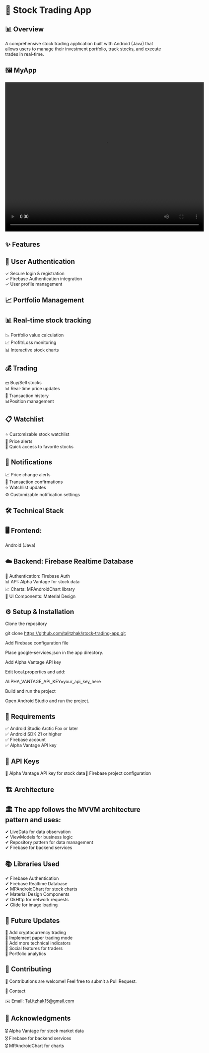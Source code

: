 #  📱 Stock Trading App

## 📊 Overview

A comprehensive stock trading application built with Android (Java) that allows users to manage their investment portfolio, track stocks, and execute trades in real-time.<br>

## 🖼️ MyApp <br>
<video width="640" height="480" controls>
  <source src="https://github.com/Tallitzhak3/StockTrackerApp/raw/main/screenrecord/Screen_Recording_StockTrader.mp4" type="video/mp4">
</video>

## ✨ Features<br>

## 🔐 User Authentication<br>

✓ Secure login & registration<br>
✓ Firebase Authentication integration<br>
✓ User profile management<br>

## 📈 Portfolio Management<br>

## 📊 Real-time stock tracking<br>
📉 Portfolio value calculation<br>
📈 Profit/Loss monitoring<br>
📊 Interactive stock charts<br>

## 💰 Trading<br>

💵 Buy/Sell stocks<br>
📊 Real-time price updates<br>
📜 Transaction history<br>
📊Position management<br>

## 📋 Watchlist<br>

⭐ Customizable stock watchlist<br>
🔔 Price alerts<br>
📌 Quick access to favorite stocks<br>

## 🔔 Notifications<br>

📈 Price change alerts<br>
📩 Transaction confirmations<br>
⭐ Watchlist updates<br>
⚙️ Customizable notification settings<br>

## 🛠️ Technical Stack<br>

## 🖥️ Frontend:<br>
Android (Java)<br>

## ☁️ Backend: Firebase Realtime Database<br>
🔑 Authentication: Firebase Auth<br>
📊 API: Alpha Vantage for stock data<br>
📈 Charts: MPAndroidChart library<br>
🎨 UI Components: Material Design<br>

## ⚙️ Setup & Installation<br>

Clone the repository<br>

git clone https://github.com/talitzhak/stock-trading-app.git<br>

Add Firebase configuration file<br>

Place google-services.json in the app directory.<br>

Add Alpha Vantage API key<br>

Edit local.properties and add:<br>

ALPHA_VANTAGE_API_KEY=your_api_key_here<br>

Build and run the project<br>

Open Android Studio and run the project.<br>

## 📍 Requirements<br>

✅ Android Studio Arctic Fox or later<br>
✅ Android SDK 21 or higher<br>
✅ Firebase account<br>
✅ Alpha Vantage API key<br>

## 🔑 API Keys<br>

🔹 Alpha Vantage API key for stock data🔹 Firebase project configuration<br>

## 🏗️ Architecture<br>

## 🏛️ The app follows the MVVM architecture pattern and uses:<br>
✔ LiveData for data observation<br>
✔ ViewModels for business logic<br>
✔ Repository pattern for data management<br>
✔ Firebase for backend services<br>

## 📚 Libraries Used<br>

✔ Firebase Authentication<br>
✔ Firebase Realtime Database<br>
✔ MPAndroidChart for stock charts<br>
✔ Material Design Components<br>
✔ OkHttp for network requests<br>
✔ Glide for image loading<br>

## 🔄 Future Updates<br>

🚀 Add cryptocurrency trading<br>
🚀 Implement paper trading mode<br>
🚀 Add more technical indicators<br>
🚀 Social features for traders<br>
🚀 Portfolio analytics<br>

## 👥 Contributing<br>

🤝 Contributions are welcome! Feel free to submit a Pull Request.<br>


📧 Contact<br>

✉️ Email: Tal.itzhak15@gmail.com<br>

## 🙏 Acknowledgments<br>

🎖️ Alpha Vantage for stock market data<br>
🎖️ Firebase for backend services<br>
🎖️ MPAndroidChart for charts<br>
